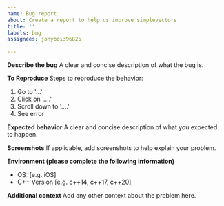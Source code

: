 ```yaml
---
name: Bug report
about: Create a report to help us improve simplevectors
title: ''
labels: bug
assignees: jonyboi396825

---
```


**Describe the bug**
A clear and concise description of what the bug is.

**To Reproduce**
Steps to reproduce the behavior:
1. Go to '...'
2. Click on '....'
3. Scroll down to '....'
4. See error

**Expected behavior**
A clear and concise description of what you expected to happen.

**Screenshots**
If applicable, add screenshots to help explain your problem.

**Environment (please complete the following information)**
 - OS: [e.g. iOS]
 - C++ Version [e.g. c++14, c++17, c++20]

**Additional context**
Add any other context about the problem here.
